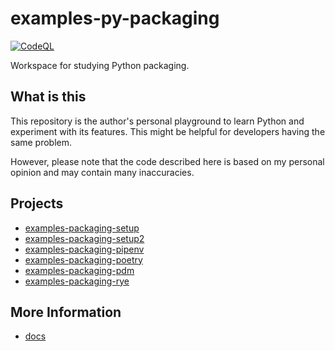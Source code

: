 # examples-py-packaging

[![CodeQL](https://github.com/suzu-devworks/examples-py-packaging/actions/workflows/codeql.yml/badge.svg)](https://github.com/suzu-devworks/examples-py-packaging/actions/workflows/codeql.yml)

Workspace for studying Python packaging.

## What is this

This repository is the author's personal playground to learn Python and experiment with its features.
This might be helpful for developers having the same problem.

However, please note that the code described here is based on my personal opinion and may contain many inaccuracies.


## Projects

- [examples-packaging-setup](./src/examples-packaging-setup/README.md)
- [examples-packaging-setup2 ](./src/examples-packaging-setup2/README.md)
- [examples-packaging-pipenv](./src/examples-packaging-pipenv/README.md)
- [examples-packaging-poetry](./src/examples-packaging-poetry/README.md)
- [examples-packaging-pdm](./src/examples-packaging-pdm/README.md)
- [examples-packaging-rye](./src/examples-packaging-rye/README.md)

<!-- // spell-checker:words pipenv -->


## More Information

- [docs](./docs/README.md)
